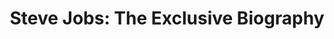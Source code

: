 ---
title: "Steve Jobs: The Exclusive Biography"
description: 'Sisi gelap dan terang dari salah satu CEO terbaik sepanjang masa. Seperti bintang, Jobs bisa menyihir mata banyak orang, sekaligus jadi mesin penghancur tanpa ampun bagi orang-orang di sekitarnya. Paragraph terakhir dari buku ini menggambarkan Jobs at it best. Witty, binary, control freak, perfeksionis dan mischief.'
cover: "/images/reading/steve-jobs.jpeg"
publishDate: 2020-05-14
authors: "Walter Isaacson"
---
